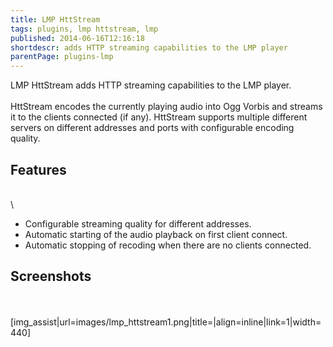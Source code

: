 ```yaml
---
title: LMP HttStream
tags: plugins, lmp httstream, lmp
published: 2014-06-16T12:16:18
shortdescr: adds HTTP streaming capabilities to the LMP player
parentPage: plugins-lmp
---
```


LMP HttStream adds HTTP streaming capabilities to the LMP player.\
\
HttStream encodes the currently playing audio into Ogg Vorbis and
streams it to the clients connected (if any). HttStream supports
multiple different servers on different addresses and ports with
configurable encoding quality.

Features
--------

\
\

-   Configurable streaming quality for different addresses.
-   Automatic starting of the audio playback on first client connect.
-   Automatic stopping of recoding when there are no clients connected.

Screenshots
-----------

\
\
\[img\_assist|url=images/lmp\_httstream1.png|title=|align=inline|link=1|width=440\]
